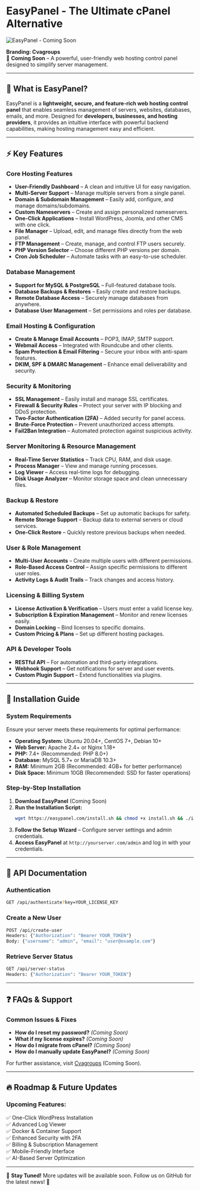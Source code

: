 # EasyPanel - The Ultimate cPanel Alternative

![EasyPanel - Coming Soon](https://via.placeholder.com/800x300?text=EasyPanel+Coming+Soon)

**Branding: Cvagroups**  
🚀 **Coming Soon** – A powerful, user-friendly web hosting control panel designed to simplify server management.

---

## 🌟 What is EasyPanel?
EasyPanel is a **lightweight, secure, and feature-rich web hosting control panel** that enables seamless management of servers, websites, databases, emails, and more. Designed for **developers, businesses, and hosting providers**, it provides an intuitive interface with powerful backend capabilities, making hosting management easy and efficient.

---

## ⚡ Key Features
### **Core Hosting Features**
- **User-Friendly Dashboard** – A clean and intuitive UI for easy navigation.
- **Multi-Server Support** – Manage multiple servers from a single panel.
- **Domain & Subdomain Management** – Easily add, configure, and manage domains/subdomains.
- **Custom Nameservers** – Create and assign personalized nameservers.
- **One-Click Applications** – Install WordPress, Joomla, and other CMS with one click.
- **File Manager** – Upload, edit, and manage files directly from the web panel.
- **FTP Management** – Create, manage, and control FTP users securely.
- **PHP Version Selector** – Choose different PHP versions per domain.
- **Cron Job Scheduler** – Automate tasks with an easy-to-use scheduler.

### **Database Management**
- **Support for MySQL & PostgreSQL** – Full-featured database tools.
- **Database Backups & Restores** – Easily create and restore backups.
- **Remote Database Access** – Securely manage databases from anywhere.
- **Database User Management** – Set permissions and roles per database.

### **Email Hosting & Configuration**
- **Create & Manage Email Accounts** – POP3, IMAP, SMTP support.
- **Webmail Access** – Integrated with Roundcube and other clients.
- **Spam Protection & Email Filtering** – Secure your inbox with anti-spam features.
- **DKIM, SPF & DMARC Management** – Enhance email deliverability and security.

### **Security & Monitoring**
- **SSL Management** – Easily install and manage SSL certificates.
- **Firewall & Security Rules** – Protect your server with IP blocking and DDoS protection.
- **Two-Factor Authentication (2FA)** – Added security for panel access.
- **Brute-Force Protection** – Prevent unauthorized access attempts.
- **Fail2Ban Integration** – Automated protection against suspicious activity.

### **Server Monitoring & Resource Management**
- **Real-Time Server Statistics** – Track CPU, RAM, and disk usage.
- **Process Manager** – View and manage running processes.
- **Log Viewer** – Access real-time logs for debugging.
- **Disk Usage Analyzer** – Monitor storage space and clean unnecessary files.

### **Backup & Restore**
- **Automated Scheduled Backups** – Set up automatic backups for safety.
- **Remote Storage Support** – Backup data to external servers or cloud services.
- **One-Click Restore** – Quickly restore previous backups when needed.

### **User & Role Management**
- **Multi-User Accounts** – Create multiple users with different permissions.
- **Role-Based Access Control** – Assign specific permissions to different user roles.
- **Activity Logs & Audit Trails** – Track changes and access history.

### **Licensing & Billing System**
- **License Activation & Verification** – Users must enter a valid license key.
- **Subscription & Expiration Management** – Monitor and renew licenses easily.
- **Domain Locking** – Bind licenses to specific domains.
- **Custom Pricing & Plans** – Set up different hosting packages.

### **API & Developer Tools**
- **RESTful API** – For automation and third-party integrations.
- **Webhook Support** – Get notifications for server and user events.
- **Custom Plugin Support** – Extend functionalities via plugins.

---

## 🔧 Installation Guide
### **System Requirements**
Ensure your server meets these requirements for optimal performance:

- **Operating System:** Ubuntu 20.04+, CentOS 7+, Debian 10+
- **Web Server:** Apache 2.4+ or Nginx 1.18+
- **PHP:** 7.4+ (Recommended: PHP 8.0+)
- **Database:** MySQL 5.7+ or MariaDB 10.3+
- **RAM:** Minimum 2GB (Recommended: 4GB+ for better performance)
- **Disk Space:** Minimum 10GB (Recommended: SSD for faster operations)

### **Step-by-Step Installation**
1. **Download EasyPanel** (Coming Soon)
2. **Run the Installation Script:**
   ```sh
   wget https://easypanel.com/install.sh && chmod +x install.sh && ./install.sh
   ```
3. **Follow the Setup Wizard** – Configure server settings and admin credentials.
4. **Access EasyPanel** at `http://yourserver.com/admin` and log in with your credentials.

---

## 🔑 API Documentation
### **Authentication**
```sh
GET /api/authenticate?key=YOUR_LICENSE_KEY
```
### **Create a New User**
```sh
POST /api/create-user
Headers: {"Authorization": "Bearer YOUR_TOKEN"}
Body: {"username": "admin", "email": "user@example.com"}
```
### **Retrieve Server Status**
```sh
GET /api/server-status
Headers: {"Authorization": "Bearer YOUR_TOKEN"}
```

---

## ❓ FAQs & Support
### **Common Issues & Fixes**
- **How do I reset my password?** *(Coming Soon)*
- **What if my license expires?** *(Coming Soon)*
- **How do I migrate from cPanel?** *(Coming Soon)*
- **How do I manually update EasyPanel?** *(Coming Soon)*

For further assistance, visit [Cvagroups](https://cvagroups.com) (Coming Soon).

---

## 🔥 Roadmap & Future Updates
### **Upcoming Features:**
✅ One-Click WordPress Installation  
✅ Advanced Log Viewer  
✅ Docker & Container Support  
✅ Enhanced Security with 2FA  
✅ Billing & Subscription Management  
✅ Mobile-Friendly Interface  
✅ AI-Based Server Optimization  

---

📢 **Stay Tuned!** More updates will be available soon. Follow us on GitHub for the latest news! 🚀

